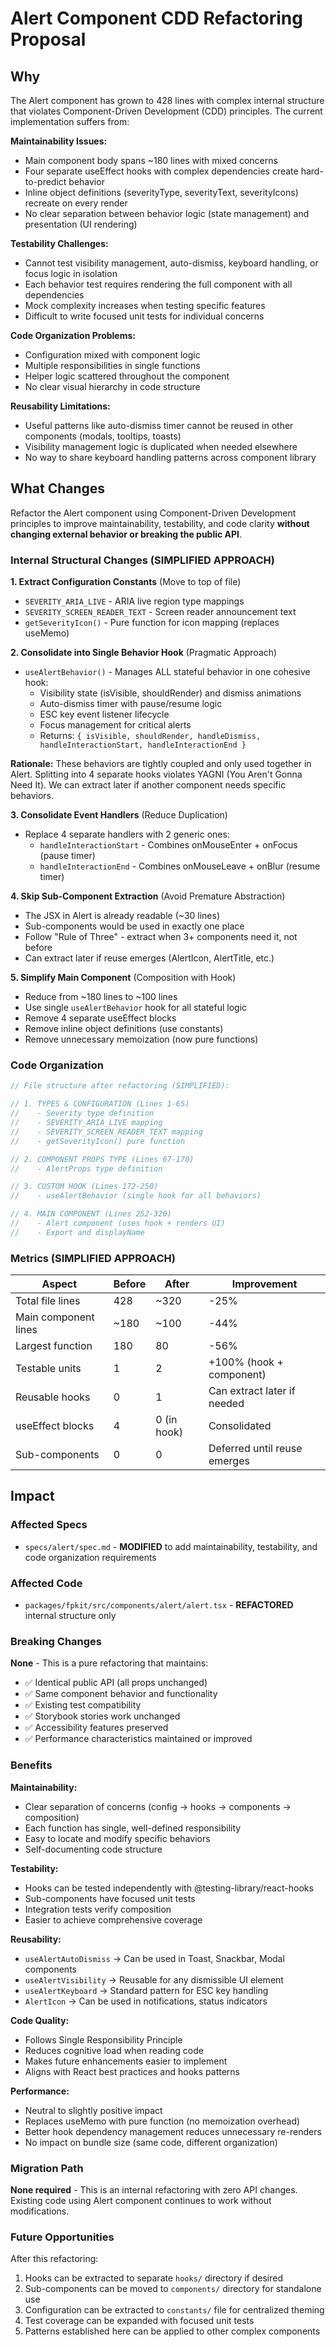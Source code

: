 # Alert Component CDD Refactoring Proposal

## Why

The Alert component has grown to 428 lines with complex internal structure that violates Component-Driven Development (CDD) principles. The current implementation suffers from:

**Maintainability Issues:**
- Main component body spans ~180 lines with mixed concerns
- Four separate useEffect hooks with complex dependencies create hard-to-predict behavior
- Inline object definitions (severityType, severityText, severityIcons) recreate on every render
- No clear separation between behavior logic (state management) and presentation (UI rendering)

**Testability Challenges:**
- Cannot test visibility management, auto-dismiss, keyboard handling, or focus logic in isolation
- Each behavior test requires rendering the full component with all dependencies
- Mock complexity increases when testing specific features
- Difficult to write focused unit tests for individual concerns

**Code Organization Problems:**
- Configuration mixed with component logic
- Multiple responsibilities in single functions
- Helper logic scattered throughout the component
- No clear visual hierarchy in code structure

**Reusability Limitations:**
- Useful patterns like auto-dismiss timer cannot be reused in other components (modals, tooltips, toasts)
- Visibility management logic is duplicated when needed elsewhere
- No way to share keyboard handling patterns across component library

## What Changes

Refactor the Alert component using Component-Driven Development principles to improve maintainability, testability, and code clarity **without changing external behavior or breaking the public API**.

### Internal Structural Changes (SIMPLIFIED APPROACH)

**1. Extract Configuration Constants** (Move to top of file)
- `SEVERITY_ARIA_LIVE` - ARIA live region type mappings
- `SEVERITY_SCREEN_READER_TEXT` - Screen reader announcement text
- `getSeverityIcon()` - Pure function for icon mapping (replaces useMemo)

**2. Consolidate into Single Behavior Hook** (Pragmatic Approach)
- `useAlertBehavior()` - Manages ALL stateful behavior in one cohesive hook:
  - Visibility state (isVisible, shouldRender) and dismiss animations
  - Auto-dismiss timer with pause/resume logic
  - ESC key event listener lifecycle
  - Focus management for critical alerts
  - Returns: `{ isVisible, shouldRender, handleDismiss, handleInteractionStart, handleInteractionEnd }`

**Rationale:** These behaviors are tightly coupled and only used together in Alert. Splitting into 4 separate hooks violates YAGNI (You Aren't Gonna Need It). We can extract later if another component needs specific behaviors.

**3. Consolidate Event Handlers** (Reduce Duplication)
- Replace 4 separate handlers with 2 generic ones:
  - `handleInteractionStart` - Combines onMouseEnter + onFocus (pause timer)
  - `handleInteractionEnd` - Combines onMouseLeave + onBlur (resume timer)

**4. Skip Sub-Component Extraction** (Avoid Premature Abstraction)
- The JSX in Alert is already readable (~30 lines)
- Sub-components would be used in exactly one place
- Follow "Rule of Three" - extract when 3+ components need it, not before
- Can extract later if reuse emerges (AlertIcon, AlertTitle, etc.)

**5. Simplify Main Component** (Composition with Hook)
- Reduce from ~180 lines to ~100 lines
- Use single `useAlertBehavior` hook for all stateful logic
- Remove 4 separate useEffect blocks
- Remove inline object definitions (use constants)
- Remove unnecessary memoization (now pure functions)

### Code Organization

```typescript
// File structure after refactoring (SIMPLIFIED):

// 1. TYPES & CONFIGURATION (Lines 1-65)
//    - Severity type definition
//    - SEVERITY_ARIA_LIVE mapping
//    - SEVERITY_SCREEN_READER_TEXT mapping
//    - getSeverityIcon() pure function

// 2. COMPONENT PROPS TYPE (Lines 67-170)
//    - AlertProps type definition

// 3. CUSTOM HOOK (Lines 172-250)
//    - useAlertBehavior (single hook for all behaviors)

// 4. MAIN COMPONENT (Lines 252-320)
//    - Alert component (uses hook + renders UI)
//    - Export and displayName
```

### Metrics (SIMPLIFIED APPROACH)

| Aspect | Before | After | Improvement |
|--------|--------|-------|-------------|
| Total file lines | 428 | ~320 | -25% |
| Main component lines | ~180 | ~100 | -44% |
| Largest function | 180 | 80 | -56% |
| Testable units | 1 | 2 | +100% (hook + component) |
| Reusable hooks | 0 | 1 | Can extract later if needed |
| useEffect blocks | 4 | 0 (in hook) | Consolidated |
| Sub-components | 0 | 0 | Deferred until reuse emerges |

## Impact

### Affected Specs
- `specs/alert/spec.md` - **MODIFIED** to add maintainability, testability, and code organization requirements

### Affected Code
- `packages/fpkit/src/components/alert/alert.tsx` - **REFACTORED** internal structure only

### Breaking Changes
**None** - This is a pure refactoring that maintains:
- ✅ Identical public API (all props unchanged)
- ✅ Same component behavior and functionality
- ✅ Existing test compatibility
- ✅ Storybook stories work unchanged
- ✅ Accessibility features preserved
- ✅ Performance characteristics maintained or improved

### Benefits

**Maintainability:**
- Clear separation of concerns (config → hooks → components → composition)
- Each function has single, well-defined responsibility
- Easy to locate and modify specific behaviors
- Self-documenting code structure

**Testability:**
- Hooks can be tested independently with @testing-library/react-hooks
- Sub-components have focused unit tests
- Integration tests verify composition
- Easier to achieve comprehensive coverage

**Reusability:**
- `useAlertAutoDismiss` → Can be used in Toast, Snackbar, Modal components
- `useAlertVisibility` → Reusable for any dismissible UI element
- `useAlertKeyboard` → Standard pattern for ESC key handling
- `AlertIcon` → Can be used in notifications, status indicators

**Code Quality:**
- Follows Single Responsibility Principle
- Reduces cognitive load when reading code
- Makes future enhancements easier to implement
- Aligns with React best practices and hooks patterns

**Performance:**
- Neutral to slightly positive impact
- Replaces useMemo with pure function (no memoization overhead)
- Better hook dependency management reduces unnecessary re-renders
- No impact on bundle size (same code, different organization)

### Migration Path
**None required** - This is an internal refactoring with zero API changes. Existing code using Alert component continues to work without modifications.

### Future Opportunities
After this refactoring:
1. Hooks can be extracted to separate `hooks/` directory if desired
2. Sub-components can be moved to `components/` directory for standalone use
3. Configuration can be extracted to `constants/` file for centralized theming
4. Test coverage can be expanded with focused unit tests
5. Patterns established here can be applied to other complex components
